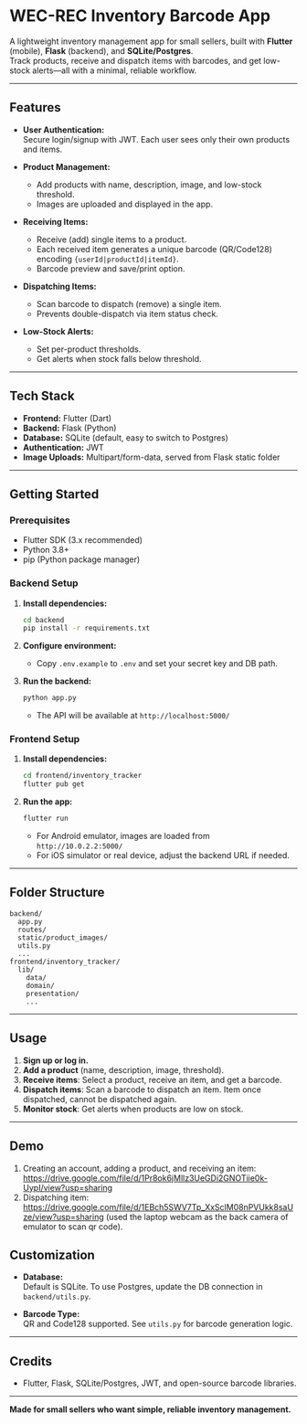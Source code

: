 # WEC-REC Inventory Barcode App

A lightweight inventory management app for small sellers, built with **Flutter** (mobile), **Flask** (backend), and **SQLite/Postgres**.  
Track products, receive and dispatch items with barcodes, and get low-stock alerts—all with a minimal, reliable workflow.

---

## Features

- **User Authentication:**  
  Secure login/signup with JWT. Each user sees only their own products and items.

- **Product Management:**  
  - Add products with name, description, image, and low-stock threshold.
  - Images are uploaded and displayed in the app.

- **Receiving Items:**  
  - Receive (add) single items to a product.
  - Each received item generates a unique barcode (QR/Code128) encoding `{userId|productId|itemId}`.
  - Barcode preview and save/print option.

- **Dispatching Items:**  
  - Scan barcode to dispatch (remove) a single item.
  - Prevents double-dispatch via item status check.

- **Low-Stock Alerts:**  
  - Set per-product thresholds.
  - Get alerts when stock falls below threshold.

---

## Tech Stack

- **Frontend:** Flutter (Dart)
- **Backend:** Flask (Python)
- **Database:** SQLite (default, easy to switch to Postgres)
- **Authentication:** JWT
- **Image Uploads:** Multipart/form-data, served from Flask static folder

---

## Getting Started

### Prerequisites

- Flutter SDK (3.x recommended)
- Python 3.8+
- pip (Python package manager)

### Backend Setup

1. **Install dependencies:**
    ```bash
    cd backend
    pip install -r requirements.txt
    ```

2. **Configure environment:**
    - Copy `.env.example` to `.env` and set your secret key and DB path.

3. **Run the backend:**
    ```bash
    python app.py
    ```
    - The API will be available at `http://localhost:5000/`

### Frontend Setup

1. **Install dependencies:**
    ```bash
    cd frontend/inventory_tracker
    flutter pub get
    ```

2. **Run the app:**
    ```bash
    flutter run
    ```
    - For Android emulator, images are loaded from `http://10.0.2.2:5000/`
    - For iOS simulator or real device, adjust the backend URL if needed.

---

## Folder Structure

```
backend/
  app.py
  routes/
  static/product_images/
  utils.py
  ...
frontend/inventory_tracker/
  lib/
    data/
    domain/
    presentation/
    ...
```

---

## Usage

1. **Sign up or log in.**
2. **Add a product** (name, description, image, threshold).
3. **Receive items**: Select a product, receive an item, and get a barcode.
4. **Dispatch items**: Scan a barcode to dispatch an item. Item once dispatched, cannot be dispatched again.
5. **Monitor stock**: Get alerts when products are low on stock.

---
## Demo 

1. Creating an account, adding a product, and receiving an item: https://drive.google.com/file/d/1Pr8ok6jMllz3UeGDi2GNOTiie0k-UypI/view?usp=sharing
2. Dispatching item: https://drive.google.com/file/d/1EBch5SWV7Tp_XxSclM08nPVUkk8saUze/view?usp=sharing (used the laptop webcam as the back camera of emulator to scan qr code).
## Customization

- **Database:**  
  Default is SQLite. To use Postgres, update the DB connection in `backend/utils.py`.

- **Barcode Type:**  
  QR and Code128 supported. See `utils.py` for barcode generation logic.


---

## Credits

- Flutter, Flask, SQLite/Postgres, JWT, and open-source barcode libraries.

---

**Made for small sellers who want simple, reliable inventory management.**
